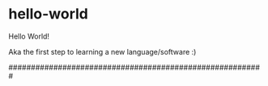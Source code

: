 # hello-world

Hello World!

Aka the first step to learning a new language/software :)

#########################################################

